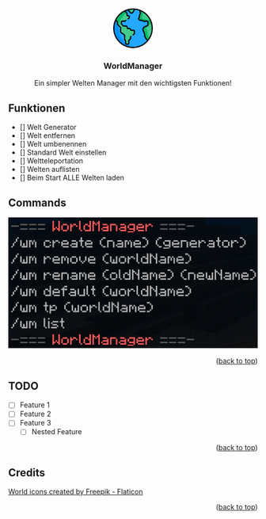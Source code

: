 <a name="readme-top"></a>

<!-- PROJECT LOGO -->
<br />
<div align="center">
  <a href="https://github.com/RudeusPM/WorldManager">
    <img src="images/logo.png" alt="Logo" width="80" height="80">
  </a>

<h3 align="center">WorldManager</h3>

  <p align="center">
    Ein simpler Welten Manager mit den wichtigsten Funktionen!
    <br />
  </p>
</div>

## Funktionen

- [] Welt Generator
- [] Welt entfernen
- [] Welt umbenennen
- [] Standard Welt einstellen
- [] Weltteleportation
- [] Welten auflisten
- [] Beim Start ALLE Welten laden

## Commands

<div align="center">
  <a href="https://github.com/RudeusPM/WorldManager">
    <img src="images/screenshot.jpg" alt="Logo">
  </a>
</div>


<p align="right">(<a href="#readme-top">back to top</a>)</p>

<!-- ROADMAP -->
## TODO

- [ ] Feature 1
- [ ] Feature 2
- [ ] Feature 3
    - [ ] Nested Feature

<p align="right">(<a href="#readme-top">back to top</a>)</p>

## Credits

<a href="https://www.flaticon.com/free-icons/world" title="world icons">World icons created by Freepik - Flaticon</a>

<p align="right">(<a href="#readme-top">back to top</a>)</p>

